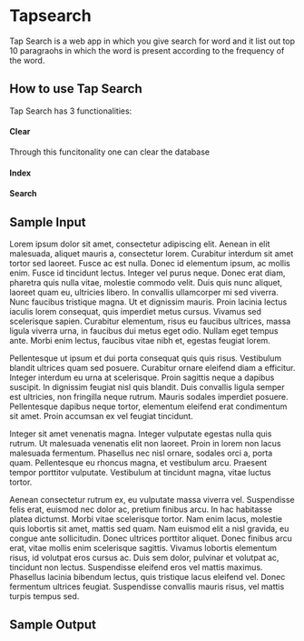 # Tapsearch

Tap Search is a web app in which you give search for word and it list out top 10 paragraohs in which the word is present according to the frequency of the word.

## How to use Tap Search

Tap Search has 3 functionalities:

#### Clear

Through this funcitonality one can clear the database
#### Index
#### Search

## Sample Input 

Lorem ipsum dolor sit amet, consectetur adipiscing elit. Aenean in elit malesuada, aliquet mauris a, consectetur lorem. Curabitur interdum sit amet tortor sed laoreet. Fusce ac est nulla. Donec id elementum ipsum, ac mollis enim. Fusce id tincidunt lectus. Integer vel purus neque. Donec erat diam, pharetra quis nulla vitae, molestie commodo velit. Duis quis nunc aliquet, laoreet quam eu, ultricies libero. In convallis ullamcorper mi sed viverra. Nunc faucibus tristique magna. Ut et dignissim mauris. Proin lacinia lectus iaculis lorem consequat, quis imperdiet metus cursus. Vivamus sed scelerisque sapien. Curabitur elementum, risus eu faucibus ultrices, massa ligula viverra urna, in faucibus dui metus eget odio. Nullam eget tempus ante. Morbi enim lectus, faucibus vitae nibh et, egestas feugiat lorem.

Pellentesque ut ipsum et dui porta consequat quis quis risus. Vestibulum blandit ultrices quam sed posuere. Curabitur ornare eleifend diam a efficitur. Integer interdum eu urna at scelerisque. Proin sagittis neque a dapibus suscipit. In dignissim feugiat nisl quis blandit. Duis convallis ligula semper est ultricies, non fringilla neque rutrum. Mauris sodales imperdiet posuere. Pellentesque dapibus neque tortor, elementum eleifend erat condimentum sit amet. Proin accumsan ex vel feugiat tincidunt.

Integer sit amet venenatis magna. Integer vulputate egestas nulla quis rutrum. Ut malesuada venenatis elit non laoreet. Proin in lorem non lacus malesuada fermentum. Phasellus nec nisl ornare, sodales orci a, porta quam. Pellentesque eu rhoncus magna, et vestibulum arcu. Praesent tempor porttitor vulputate. Vestibulum at tincidunt magna, vitae luctus tortor.

Aenean consectetur rutrum ex, eu vulputate massa viverra vel. Suspendisse felis erat, euismod nec dolor ac, pretium finibus arcu. In hac habitasse platea dictumst. Morbi vitae scelerisque tortor. Nam enim lacus, molestie quis lobortis sit amet, mattis sed quam. Nam euismod elit a nisl gravida, eu congue ante sollicitudin. Donec ultrices porttitor aliquet. Donec finibus arcu erat, vitae mollis enim scelerisque sagittis. Vivamus lobortis elementum risus, id volutpat eros cursus ac. Duis sem dolor, pulvinar et volutpat ac, tincidunt non lectus. Suspendisse eleifend eros vel mattis maximus. Phasellus lacinia bibendum lectus, quis tristique lacus eleifend vel. Donec fermentum ultrices feugiat. Suspendisse convallis mauris risus, vel mattis turpis tempus sed.

## Sample Output
